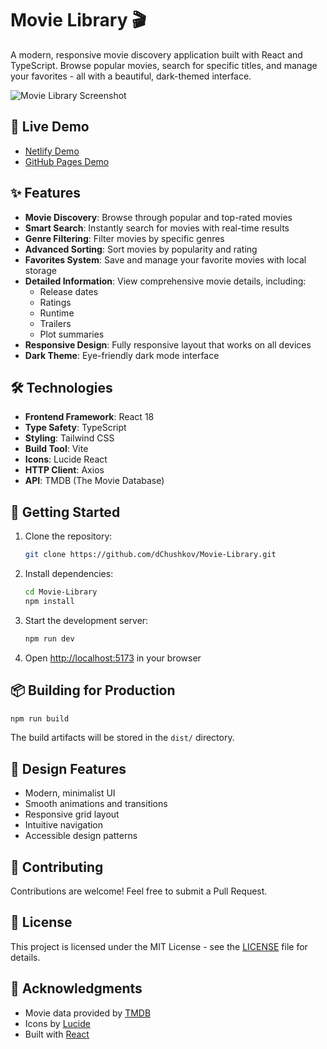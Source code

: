 # Movie Library 🎬

A modern, responsive movie discovery application built with React and TypeScript. Browse popular movies, search for specific titles, and manage your favorites - all with a beautiful, dark-themed interface.

![Movie Library Screenshot](https://images.unsplash.com/photo-1489599849927-2ee91cede3ba?auto=format&fit=crop&q=80&w=1200&h=400&crop=edges)

## 🌟 Live Demo

- [Netlify Demo](https://jolly-pastelito-23aeb6.netlify.app)
- [GitHub Pages Demo](https://dchushkov.github.io/Movie-Library)

## ✨ Features

- **Movie Discovery**: Browse through popular and top-rated movies
- **Smart Search**: Instantly search for movies with real-time results
- **Genre Filtering**: Filter movies by specific genres
- **Advanced Sorting**: Sort movies by popularity and rating
- **Favorites System**: Save and manage your favorite movies with local storage
- **Detailed Information**: View comprehensive movie details, including:
  - Release dates
  - Ratings
  - Runtime
  - Trailers
  - Plot summaries
- **Responsive Design**: Fully responsive layout that works on all devices
- **Dark Theme**: Eye-friendly dark mode interface

## 🛠️ Technologies

- **Frontend Framework**: React 18
- **Type Safety**: TypeScript
- **Styling**: Tailwind CSS
- **Build Tool**: Vite
- **Icons**: Lucide React
- **HTTP Client**: Axios
- **API**: TMDB (The Movie Database)

## 🚀 Getting Started

1. Clone the repository:
   ```bash
   git clone https://github.com/dChushkov/Movie-Library.git
   ```

2. Install dependencies:
   ```bash
   cd Movie-Library
   npm install
   ```

3. Start the development server:
   ```bash
   npm run dev
   ```

4. Open [http://localhost:5173](http://localhost:5173) in your browser

## 📦 Building for Production

```bash
npm run build
```

The build artifacts will be stored in the `dist/` directory.

## 🎨 Design Features

- Modern, minimalist UI
- Smooth animations and transitions
- Responsive grid layout
- Intuitive navigation
- Accessible design patterns

## 🤝 Contributing

Contributions are welcome! Feel free to submit a Pull Request.

## 📝 License

This project is licensed under the MIT License - see the [LICENSE](LICENSE) file for details.

## 🙏 Acknowledgments

- Movie data provided by [TMDB](https://www.themoviedb.org/)
- Icons by [Lucide](https://lucide.dev/)
- Built with [React](https://reactjs.org/)